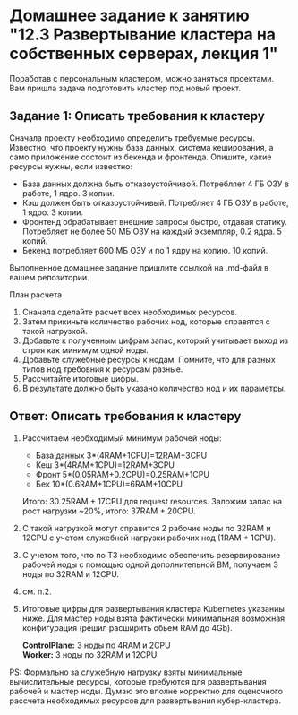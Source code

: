 # Домашнее задание к занятию "12.3 Развертывание кластера на собственных серверах, лекция 1"
Поработав с персональным кластером, можно заняться проектами. Вам пришла задача подготовить кластер под новый проект.

## Задание 1: Описать требования к кластеру
Сначала проекту необходимо определить требуемые ресурсы. Известно, что проекту нужны база данных, система кеширования, а само приложение состоит из бекенда и фронтенда. Опишите, какие ресурсы нужны, если известно:

* База данных должна быть отказоустойчивой. Потребляет 4 ГБ ОЗУ в работе, 1 ядро. 3 копии.
* Кэш должен быть отказоустойчивый. Потребляет 4 ГБ ОЗУ в работе, 1 ядро. 3 копии.
* Фронтенд обрабатывает внешние запросы быстро, отдавая статику. Потребляет не более 50 МБ ОЗУ на каждый экземпляр, 0.2 ядра. 5 копий.
* Бекенд потребляет 600 МБ ОЗУ и по 1 ядру на копию. 10 копий.

Выполненное домашнее задание пришлите ссылкой на .md-файл в вашем репозитории.

План расчета
1. Сначала сделайте расчет всех необходимых ресурсов.
2. Затем прикиньте количество рабочих нод, которые справятся с такой нагрузкой.
3. Добавьте к полученным цифрам запас, который учитывает выход из строя как минимум одной ноды.
4. Добавьте служебные ресурсы к нодам. Помните, что для разных типов нод требовния к ресурсам разные.
5. Рассчитайте итоговые цифры.
6. В результате должно быть указано количество нод и их параметры.

## Ответ: Описать требования к кластеру

1. Рассчитаем необходимый минимум рабочей ноды:
    - База данных 3*(4RAM+1CPU)=12RAM+3CPU
    - Кеш 3*(4RAM+1CPU)=12RAM+3CPU
    - Фронт 5*(0.05RAM+0.2CPU)=0.25RAM+1CPU
    - Бек 10*(0.6RAM+1CPU)=6RAM+10CPU

    Итого: 30.25RAM + 17CPU для request resources. Заложим запас на рост нагрузки ~20%, итого: 37RAM + 20CPU.

2. С такой нагрузкой могут справится 2 рабочие ноды по 32RAM и 12CPU c учетом служебной нагрузки рабочих нод (1RAM + 1CPU).

3. С учетом того, что по ТЗ необходимо обеспечить резервирование рабочей ноды с помощью одной дополнительной ВМ, получаем 3 ноды по 32RAM и 12CPU.

4. см. п.2.

5. Итоговые цифры для развертывания кластера Kubernetes указаниы ниже. Для мастер ноды взята фактически минимальная возможная конфигурация (решил расширить обьем RAM до 4Gb).

    <b>ControlPlane:</b> 3 ноды по 4RAM и 2CPU <br>
     <b>Worker:</b>  3 ноды по 32RAM и 12CPU <br>

PS: 
Формально за служебную нагрузку взяты минимальные вычислительные ресурсы, которые требуются для развертывания рабочей и мастер ноды. Думаю это вполне корректно для оценочного рассчета необходимых ресурсов для развертывания кубер-кластера.

